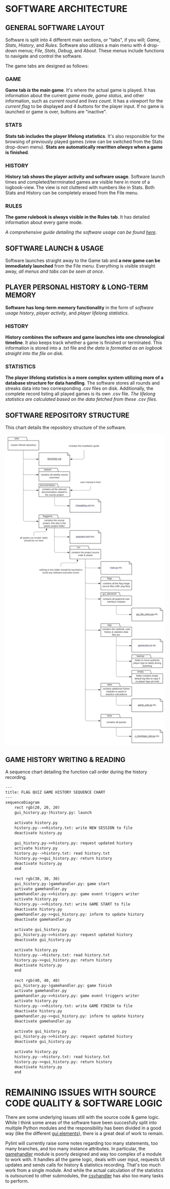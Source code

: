 # SOFTWARE ARCHITECTURE

## GENERAL SOFTWARE LAYOUT

Software is split into 4 different main sections, or "tabs", if you will; *Game*, *Stats*, *History*, and *Rules*. Software also utilizes a main menu with 4 drop-down menus; *File*, *Stats*, *Debug*, and *About*. These menus include functions to navigate and control the software.

The game tabs are designed as follows:

### GAME

**Game tab *is* the main game**. It's where the actual game is played. It has information about the current *game mode*, *game status*, and other information, such as *current round* and *lives count*. It has a *viewport* for the *current flag* to be displayed and 4 *buttons* for the player input. If no game is launched or game is over, buttons are "inactive".

### STATS

**Stats tab includes the player lifelong statistics**. It's also responsible for the browsing of previously played games (view can be switched from the Stats drop-down menu). **Stats are automatically rewritten *always* when a game is finished**.

### HISTORY

**History tab shows the player activity and software usage**. Software launch times and completed/terrminated games are visible here in more of a logbook-view. The view is not cluttered with numbers like in Stats. Both Stats and History can be completely erased from the File menu.

### RULES

**The game rulebook is always visible in the Rules tab**. It has detailed information about every game mode.

*A comprehensive guide detailing the software usage can be found [here](./user_manual.md)*.

## SOFTWARE LAUNCH & USAGE

Software launches straight away to the Game tab and **a new game can be immediately launched** from the File menu. Everything is visible straight away, *all menus and tabs can be seen at once*.

## PLAYER PERSONAL HISTORY & LONG-TERM MEMORY

**Software has long-term memory functionality** in the form of *software usage history*, *player activity*, and *player lifelong statistics*.

### HISTORY

**History combines the software and game launches into one chronological timeline**. It also keeps track whether a game is finished or terminated. This information is stored into a .txt file and *the data is formatted as an logbook straight into the file on disk*.

### STATISTICS

**The player lifelong statistics is a more complex system utilizing more of a database structure for data handling**. The software stores all rounds and streaks data into two corresponding .csv files on disk. Additionally, the complete record listing all played games is its own .csv file. *The lifelong statistics are calculated based on the data fetched from these .csv files*.

## SOFTWARE REPOSITORY STRUCTURE

This chart details the repository structure of the software.

<img src="./images/software_repository_structure.svg">

## GAME HISTORY WRITING & READING

A sequence chart detailing the function call order during the history recording.

```mermaid
---
title: FLAG QUIZ GAME HISTORY SEQUENCE CHART
---
sequenceDiagram
    rect rgb(20, 20, 20)
    gui_history.py-)history.py: launch

    activate history.py
    history.py-->>history.txt: write NEW SESSION to file
    deactivate history.py

    gui_history.py->>history.py: request updated history
    activate history.py
    history.py-->history.txt: read history.txt
    history.py->>gui_history.py: return history
    deactivate history.py
    end

    rect rgb(30, 30, 30)
    gui_history.py-)gamehandler.py: game start
    activate gamehandler.py
    gamehandler.py->>history.py: game event triggers writer
    activate history.py
    history.py-->>history.txt: write GAME START to file
    deactivate history.py
    gamehandler.py->>gui_history.py: inform to update history
    deactivate gamehandler.py

    activate gui_history.py
    gui_history.py->>history.py: request updated history
    deactivate gui_history.py

    activate history.py
    history.py-->history.txt: read history.txt
    history.py->>gui_history.py: return history
    deactivate history.py
    end

    rect rgb(40, 40, 40)
    gui_history.py-)gamehandler.py: game finish
    activate gamehandler.py
    gamehandler.py->>history.py: game event triggers writer
    activate history.py
    history.py-->>history.txt: write GAME FINISH to file
    deactivate history.py
    gamehandler.py->>gui_history.py: inform to update history
    deactivate gamehandler.py

    activate gui_history.py
    gui_history.py->>history.py: request updated history
    deactivate gui_history.py

    activate history.py
    history.py-->history.txt: read history.txt
    history.py->>gui_history.py: return history
    deactivate history.py
    end

```

# REMAINING ISSUES WITH SOURCE CODE QUALITY & SOFTWARE LOGIC

There are some underlying issues still with the source code & game logic. While I think some areas of the software have been succesfully split into multiple Python modules and the responsibility has been divided in a good way (like the different [gui elements](../flaggame/src/gui_elements/)), there is a great deal of work to remain.

Pylint will currently raise some notes regarding too many statements, too many branches, and too many instance attributes. In particular, the [gamehandler](../flaggame/src/gamehandler.py) module is poorly designed and way too complex of a module to work with. It handles all the game logic, deals with user input, requests UI updates and sends calls for history & statistics recording. That's too much work from a single module. And while the actual calculation of the statistics is outsourced to other submodules, the [csvhandler](../flaggame/src/csvhandler.py) has also too many tasks to perform.
